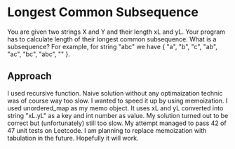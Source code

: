 # Longest Common Subsequence

You are given two strings X and Y and their length xL and yL. Your program has to calculate length of their longest common subsequence. What is a subsequence? 
For example, for string "abc" we have { "a", "b", "c", "ab", "ac", "bc", "abc", "" }.

Approach
---
I used recursive function. Naive solution without any optimaization technic was of course way too slow. I wanted to speed it up by using memoization. I used
unordered_map as my memo object. It uses xL and yL converted into string "xL.yL" as a key and int number as value. My solution turned out to be correct but 
(unfortunately) still too slow. My attempt managed to pass 42 of 47 unit tests on Leetcode. I am planning to replace memoization with tabulation in the future. 
Hopefully it will work.
